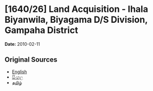# [1640/26] Land Acquisition - Ihala Biyanwila, Biyagama D/S Division, Gampaha District

**Date:** 2010-02-11

## Original Sources

- [English](https://documents.gov.lk/view/extra-gazettes/2010/2/1640-26_E.pdf)
- [සිංහල](https://documents.gov.lk/view/extra-gazettes/2010/2/1640-26_S.pdf)
- [தமிழ்](https://documents.gov.lk/view/extra-gazettes/2010/2/1640-26_T.pdf)
